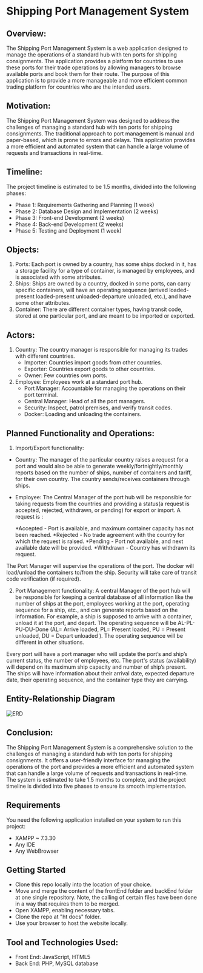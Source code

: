 # Shipping Port Management System

## Overview:

The Shipping Port Management System is a web application designed to manage the operations of a standard hub with ten ports for shipping consignments. The application provides a platform for countries to use these ports for their trade operations by allowing managers to browse available ports and book them for their route. The purpose of this application is to provide a more manageable and more efficient common trading platform for countries who are the intended users.

## Motivation:

The Shipping Port Management System was designed to address the challenges of managing a standard hub with ten ports for shipping consignments. The traditional approach to port management is manual and paper-based, which is prone to errors and delays. This application provides a more efficient and automated system that can handle a large volume of requests and transactions in real-time.

## Timeline:

The project timeline is estimated to be 1.5 months, divided into the following phases:

* Phase 1: Requirements Gathering and Planning (1 week)
* Phase 2: Database Design and Implementation (2 weeks)
* Phase 3: Front-end Development (2 weeks)
* Phase 4: Back-end Development (2 weeks)
* Phase 5: Testing and Deployment (1 week)

## Objects:

1. Ports: Each port is owned by a country, has some ships docked in it, has a storage facility for a type of container, is managed by employees, and is associated with some attributes.
2. Ships: Ships are owned by a country, docked in some ports, can carry specific containers, will have an operating sequence (arrived loaded-present loaded-present unloaded-departure unloaded, etc.), and have some other attributes.
3. Container: There are different container types, having transit code, stored at one particular port, and are meant to be imported or exported.

## Actors:

1. Country: The country manager is responsible for managing its trades with different countries.
     * Importer: Countries import goods from other countries.
     * Exporter: Countries export goods to other countries.
     * Owner: Few countries own ports.
2. Employee: Employees work at a standard port hub. 
     * Port Manager: Accountable for managing the operations on their port terminal.
     * Central Manager: Head of all the port managers.
     * Security: Inspect, patrol premises, and verify transit codes. 
     * Docker: Loading and unloading the containers.

## Planned Functionality and Operations:

1. Import/Export functionality:
      
* Country:  The manager of the particular country raises a request for a port and would also be able to generate weekly/fortnightly/monthly reports based   on the number of ships, number of containers and tariff, for their own country. 
The country sends/receives containers through ships.

* Employee: The Central Manager of the port hub will be responsible for taking requests from the countries and providing a status(a request is accepted, rejected, withdrawn, or pending) for export or import. A request is :

    *Accepted - Port is available, and maximum container capacity has not been reached.
    *Rejected - No trade agreement with the country for which the request is raised.
    *Pending - Port not available, and next available date will be provided.
    *Withdrawn - Country has withdrawn its request.
   
The Port Manager will supervise the operations of the port.
The docker will load/unload the containers to/from the ship.
Security will take care of transit code verification (if required).

2. Port Management functionality: A central Manager of the port hub will be responsible for keeping a central database of all information like the number of ships at the port, employees working at the port, operating sequence for a ship, etc., and can generate reports based on the information.
For example, a ship is supposed to arrive with a container, unload it at the port, and depart. The operating sequence will be AL-PL-PU-DU-Done (AL= Arrive loaded, PL= Present loaded, PU = Present unloaded, DU = Depart unloaded ). The operating sequence will be different in other situations.
     
Every port will have a port manager who will update the port’s and ship’s current status, the number of employees, etc. The port's status (availability) will depend on its maximum ship capacity and number of ship’s present. The ships will have information about their arrival date, expected departure date, their operating sequence, and the container type they are carrying. 

## Entity-Relationship Diagram 

![ERD](https://user-images.githubusercontent.com/82785478/226239106-2a3f4fb8-2c09-4ba1-a155-ac59ea9a6894.png)

## Conclusion:

The Shipping Port Management System is a comprehensive solution to the challenges of managing a standard hub with ten ports for shipping consignments. It offers a user-friendly interface for managing the operations of the port and provides a more efficient and automated system that can handle a large volume of requests and transactions in real-time. The system is estimated to take 1.5 months to complete, and the project timeline is divided into five phases to ensure its smooth implementation.

## Requirements

You need the following application installed on your system to run this project:

* XAMPP ~  7.3.30
* Any IDE
* Any WebBrowser

## Getting Started

* Clone this repo locally into the location of your choice.
* Move and merge the content of the frontEnd folder and backEnd folder at one single repository. Note, the calling of certain files have been done in a way that  requires them to be merged. 
* Open XAMPP, enabling necessary tabs.
*  Clone the repo at "ht docs" folder.
*   Use your browser to host the website locally.

## Tool and Technologies Used:
* Front End: JavaScript, HTML5
* Back  End: PHP, MySQL database
